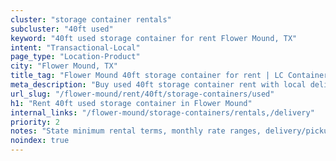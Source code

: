 ```yaml
---
cluster: "storage container rentals"
subcluster: "40ft used"
keyword: "40ft used storage container for rent Flower Mound, TX"
intent: "Transactional-Local"
page_type: "Location-Product"
city: "Flower Mound, TX"
title_tag: "Flower Mound 40ft storage container for rent | LC Container"
meta_description: "Buy used 40ft storage container rent with local delivery in Flower Mound, TX. LC Container — local Since 2003. Request a fast quote today."
url_slug: "/flower-mound/rent/40ft/storage-containers/used"
h1: "Rent 40ft used storage container in Flower Mound"
internal_links: "/flower-mound/storage-containers/rentals,/delivery"
priority: 2
notes: "State minimum rental terms, monthly rate ranges, delivery/pickup fees, service area."
noindex: true
---
```


<!-- TODO: Add unique city/inventory copy, images, and internal links here. -->
